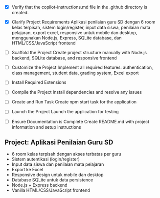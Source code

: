 <!-- Use this file to provide workspace-specific custom instructions to Copilot. For more details, visit https://code.visualstudio.com/docs/copilot/copilot-customization#_use-a-githubcopilotinstructionsmd-file -->
- [x] Verify that the copilot-instructions.md file in the .github directory is created.

- [x] Clarify Project Requirements
	Aplikasi penilaian guru SD dengan 6 room kelas terpisah, sistem login/register, input data siswa, penilaian mata pelajaran, export excel, responsive untuk mobile dan desktop, menggunakan Node.js, Express, SQLite database, dan HTML/CSS/JavaScript frontend

- [ ] Scaffold the Project
	Create project structure manually with Node.js backend, SQLite database, and responsive frontend

- [ ] Customize the Project
	Implement all required features: authentication, class management, student data, grading system, Excel export

- [ ] Install Required Extensions
	<!-- ONLY install extensions provided mentioned in the get_project_setup_info. Skip this step otherwise and mark as completed. -->

- [ ] Compile the Project
	Install dependencies and resolve any issues

- [ ] Create and Run Task
	Create npm start task for the application

- [ ] Launch the Project
	Launch the application for testing

- [ ] Ensure Documentation is Complete
	Create README.md with project information and setup instructions

## Project: Aplikasi Penilaian Guru SD
- 6 room kelas terpisah dengan akses terbatas per guru
- Sistem autentikasi (login/register)
- Input data siswa dan penilaian mata pelajaran
- Export ke Excel
- Responsive design untuk mobile dan desktop
- Database SQLite untuk data persistence
- Node.js + Express backend
- Vanilla HTML/CSS/JavaScript frontend
